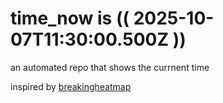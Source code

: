 # time_now is (( 2025-10-07T11:30:00.500Z ))

an automated repo that shows the currnent time

inspired by [breakingheatmap](https://github.com/breakingheatmap/breakingheatmap)